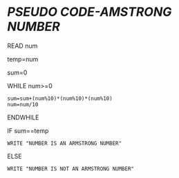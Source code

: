 # *PSEUDO CODE-AMSTRONG NUMBER*
READ num

temp=num

sum=0

WHILE num>=0

    sum=sum+(num%10)*(num%10)*(num%10)
    num=num/10
ENDWHILE

IF sum==temp

    WRITE "NUMBER IS AN ARMSTRONG NUMBER"

ELSE

    WRITE "NUMBER IS NOT AN ARMSTRONG NUMBER"
